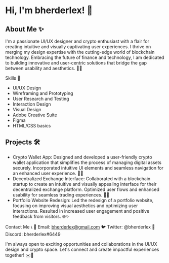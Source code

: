 # Hi, I'm bherderlex! 👋

## About Me ✨
I'm a passionate UI/UX designer and crypto enthusiast with a flair for creating intuitive and visually captivating user experiences. I thrive on merging my design expertise with the cutting-edge world of blockchain technology. Embracing the future of finance and technology, I am dedicated to building innovative and user-centric solutions that bridge the gap between usability and aesthetics. 🎨💎

Skills 🚀
- UI/UX Design
- Wireframing and Prototyping
- User Research and Testing
- Interaction Design
- Visual Design
- Adobe Creative Suite
- Figma
- HTML/CSS basics

## Projects 🛠️
- Crypto Wallet App: Designed and developed a user-friendly crypto wallet application that simplifies the process of managing digital assets securely. Incorporated intuitive UI elements and seamless navigation for an enhanced user experience. 💼📱
- Decentralized Exchange Interface: Collaborated with a blockchain startup to create an intuitive and visually appealing interface for their decentralized exchange platform. Optimized user flows and enhanced usability for seamless trading experiences. 🔄💱
- Portfolio Website Redesign: Led the redesign of a portfolio website, focusing on improving visual aesthetics and optimizing user interactions. Resulted in increased user engagement and positive feedback from visitors. 🌐✨

Contact Me 📞
📧 Email: bherderlex@gmail.com
🐦 Twitter: @bherderlex
🤖 Discord: bherderlex#6449

I'm always open to exciting opportunities and collaborations in the UI/UX design and crypto space. Let's connect and create impactful experiences together! ✉️🤝
